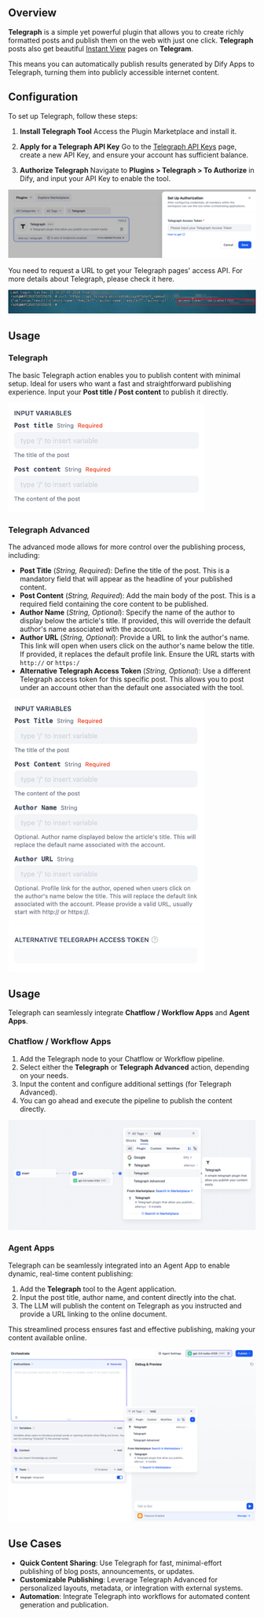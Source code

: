 ## Overview

**Telegraph** is a simple yet powerful plugin that allows you to create richly formatted posts and publish them on the web with just one click. **Telegraph** posts also get beautiful [Instant View](https://telegram.org/blog/instant-view) pages on **Telegram**.

This means you can automatically publish results generated by Dify Apps to Telegraph, turning them into publicly accessible internet content.

## Configuration

To set up Telegraph, follow these steps:

1. **Install Telegraph Tool**
Access the Plugin Marketplace and install it.

2. **Apply for a Telegraph API Key**
Go to the [Telegraph API Keys](https://telegra.ph/api#createAccount) page, create a new API Key, and ensure your account has sufficient balance.

3. **Authorize Telegraph**
Navigate to **Plugins > Telegraph > To Authorize** in Dify, and input your API Key to enable the tool.

![](./_assets/telegraph-01.png)

You need to request a URL to get your Telegraph pages' access API. For more details about Telegraph, please check it here.

![](./_assets/telegraph-02.png)

## Usage

### Telegraph

The basic Telegraph action enables you to publish content with minimal setup. Ideal for users who want a fast and straightforward publishing experience. Input your **Post title / Post content** to publish it directly.

<img src="./_assets/telegraph-03.png" width="400" />

### Telegraph Advanced

The advanced mode allows for more control over the publishing process, including:

* **Post Title** (*String, Required*): Define the title of the post. This is a mandatory field that will appear as the headline of your published content.
* **Post Content** (*String, Required*): Add the main body of the post. This is a required field containing the core content to be published.
* **Author Name** (*String, Optional*): Specify the name of the author to display below the article's title. If provided, this will override the default author's name associated with the account.
* **Author URL** (*String, Optional*): Provide a URL to link the author's name. This link will open when users click on the author's name below the title. If provided, it replaces the default profile link. Ensure the URL starts with `http://` or `https:/`
* **Alternative Telegraph Access Token** (*String, Optional*): Use a different Telegraph access token for this specific post. This allows you to post under an account other than the default one associated with the tool.

<img src="./_assets/telegraph-04.png" width="400" />

## Usage

Telegraph can seamlessly integrate **Chatflow / Workflow Apps** and **Agent Apps**.

### Chatflow / Workflow Apps

1. Add the Telegraph node to your Chatflow or Workflow pipeline.
2. Select either the **Telegraph** or **Telegraph Advanced** action, depending on your needs.
3. Input the content and configure additional settings (for Telegraph Advanced).
4. You can go ahead and execute the pipeline to publish the content directly.

![](./_assets/telegraph-05.png)

### Agent Apps

Telegraph can be seamlessly integrated into an Agent App to enable dynamic, real-time content publishing:

1. Add the **Telegraph** tool to the Agent application.
2. Input the post title, author name, and content directly into the chat.
3. The LLM will publish the content on Telegraph as you instructed and provide a URL linking to the online document.

This streamlined process ensures fast and effective publishing, making your content available online.

![](./_assets/telegraph-06.png)

## Use Cases

* **Quick Content Sharing**: Use Telegraph for fast, minimal-effort publishing of blog posts, announcements, or updates.
* **Customizable Publishing**: Leverage Telegraph Advanced for personalized layouts, metadata, or integration with external systems.
* **Automation**: Integrate Telegraph into workflows for automated content generation and publication.
